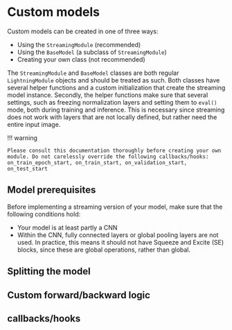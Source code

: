# Custom models
Custom models can be created in one of three ways:

* Using the `StreamingModule` (recommended)
* Using the `BaseModel` (a subclass of `StreamingModule`)
* Creating your own class (not recommended)

The `StreamingModule` and `BaseModel` classes are both regular `LightningModule` objects and should be treated as such.
Both classes have several helper functions and a custom initialization that create the streaming model instance. Secondly, 
the helper functions make sure that several settings, such as freezing normalization layers and setting them to `eval()` mode, both during training and inference.
This is necessary since streaming does not work with layers that are not locally defined, but rather need the entire input image.

!!! warning

    Please consult this documentation thoroughly before creating your own module. Do not carelessly override the following callbacks/hooks:
    on_train_epoch_start, on_train_start, on_validation_start, on_test_start

## Model prerequisites
Before implementing a streaming version of your model, make sure that the following conditions hold:
- Your model is at least partly a CNN
- Within the CNN, fully connected layers or global pooling layers are not used. In practice, this means it should not have Squeeze and Excite (SE) blocks, since these are global operations, rather than global.


## Splitting the model


## Custom forward/backward logic


## callbacks/hooks